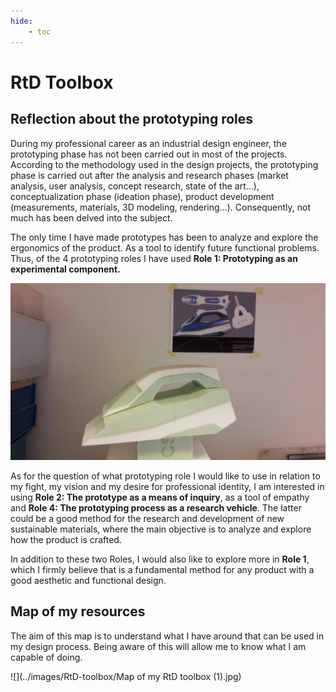 ```yaml
---
hide:
    - toc
---
```


# **RtD Toolbox**
## Reflection about the prototyping roles

During my professional career as an industrial design engineer, the prototyping phase has not been carried out in most of the projects. According to the methodology used in the design projects, the prototyping phase is carried out after the analysis and research phases (market analysis, user analysis, concept research, state of the art...), conceptualization phase (ideation phase), product development (measurements, materials, 3D modeling, rendering...). Consequently, not much has been delved into the subject. 

The only time I have made prototypes has been to analyze and explore the ergonomics of the product. As a tool to identify future functional problems. Thus, of the 4 prototyping roles I have used **Role 1: Prototyping as an experimental component.**

![](../images/RtD-toolbox/1.jpg)

As for the question of what prototyping role I would like to use in relation to my fight, my vision and my desire for professional identity, I am interested in using **Role 2: The prototype as a means of inquiry**, as a tool of empathy and **Role 4: The prototyping process as a research vehicle**. The latter could be a good method for the research and development of new sustainable materials, where the main objective is to analyze and explore how the product is crafted. 

In addition to these two Roles, I would also like to explore more in **Role 1**, which I firmly believe that is a fundamental method for any product with a good aesthetic and functional design.

## Map of my resources

The aim of this map is to understand what I have around that can be used in my design process.  Being aware of this will allow me to know what I am capable of doing.

![](../images/RtD-toolbox/Map of my RtD toolbox (1).jpg)
